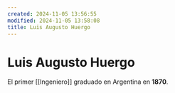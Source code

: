 ```yaml
---
created: 2024-11-05 13:56:55
modified: 2024-11-05 13:58:08
title: Luis Augusto Huergo
---
```


# Luis Augusto Huergo

El primer [[Ingeniero]] graduado en Argentina en **1870**.
